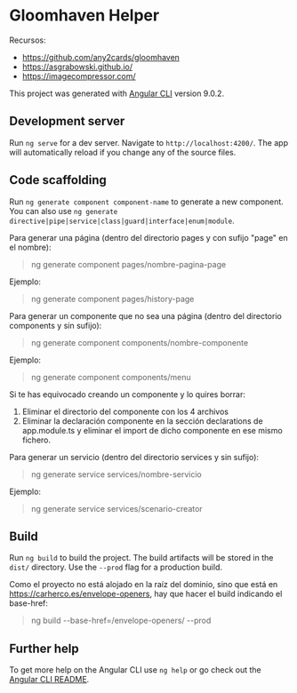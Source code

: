 # Gloomhaven Helper

Recursos:

- https://github.com/any2cards/gloomhaven
- https://asgrabowski.github.io/
- https://imagecompressor.com/

This project was generated with [Angular CLI](https://github.com/angular/angular-cli) version 9.0.2.

## Development server

Run `ng serve` for a dev server. Navigate to `http://localhost:4200/`. The app will automatically reload if you change any of the source files.

## Code scaffolding

Run `ng generate component component-name` to generate a new component. You can also use `ng generate directive|pipe|service|class|guard|interface|enum|module`.

Para generar una página (dentro del directorio pages y con sufijo "page" en el nombre):

> ng generate component pages/nombre-pagina-page

Ejemplo:

> ng generate component pages/history-page

Para generar un componente que no sea una página (dentro del directorio components y sin sufijo):

> ng generate component components/nombre-componente

Ejemplo:

> ng generate component components/menu

Si te has equivocado creando un componente y lo quires borrar:

1) Eliminar el directorio del componente con los 4 archivos
2) Eliminar la declaración componente en la sección declarations de app.module.ts y eliminar el import de dicho componente en ese mismo fichero.

Para generar un servicio (dentro del directorio services y sin sufijo):

> ng generate service services/nombre-servicio

Ejemplo:

> ng generate service services/scenario-creator

## Build

Run `ng build` to build the project. The build artifacts will be stored in the `dist/` directory. Use the `--prod` flag for a production build.

Como el proyecto no está alojado en la raíz del dominio, sino que está en https://carherco.es/envelope-openers, hay que hacer el build indicando el base-href:

> ng build --base-href=/envelope-openers/ --prod

## Further help

To get more help on the Angular CLI use `ng help` or go check out the [Angular CLI README](https://github.com/angular/angular-cli/blob/master/README.md).
